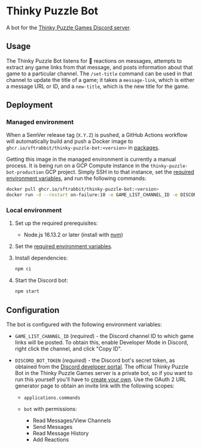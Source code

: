 # Thinky Puzzle Bot

A bot for the [Thinky Puzzle Games Discord server](https://thinkypuzzlegames.com).

## Usage

The Thinky Puzzle Bot listens for 🔗 reactions on messages, attempts to extract any game links from that message, and posts information about that game to a particular channel. The `/set-title` command can be used in that channel to update the title of a game; it takes a `message-link`, which is either a message URL or ID, and a `new-title`, which is the new title for the game.

## Deployment

### Managed environment

When a SemVer release tag (`X.Y.Z`) is pushed, a GitHub Actions workflow will automatically build and push a Docker image to `ghcr.io/sftrabbit/thinky-puzzle-bot:<version>` in [packages](https://github.com/sftrabbit/thinky-puzzle-bot/pkgs/container/thinky-puzzle-bot).

Getting this image in the managed environment is currently a manual process. It is being run on a GCP Compute instance in the `thinky-puzzle-bot-production` GCP project. Simply SSH in to that instance, set the [required environment variables](#configuration), and run the following commands:

```sh
docker pull ghcr.io/sftrabbit/thinky-puzzle-bot:<version>
docker run -d --restart on-failure:10 -e GAME_LIST_CHANNEL_ID -e DISCORD_BOT_TOKEN ghcr.io/sftrabbit/thinky-puzzle-bot:<version>
```

### Local environment

1. Set up the required prerequisites:

    - Node.js 16.13.2 or later (install with [nvm](https://github.com/nvm-sh/nvm))

2. Set the [required environment variables](#configuration).

3. Install dependencies:

    ```sh
    npm ci
    ```

4. Start the Discord bot:

    ```sh
    npm start
    ```

## Configuration

The bot is configured with the following environment variables:

- `GAME_LIST_CHANNEL_ID` (*required*) - the Discord channel ID to which game links will be posted. To obtain this, enable Developer Mode in Discord, right click the channel, and click "Copy ID".
- `DISCORD_BOT_TOKEN` (*required*) - the Discord bot's secret token, as obtained from the [Discord developer portal](https://discord.com/developers/applications). The official Thinky Puzzle Bot in the Thinky Puzzle Games server is a private bot, so if you want to run this yourself you'll have to [create your own](https://discord.com/developers/applications). Use the OAuth 2 URL generator page to obtain an invite link with the following scopes:

    - `applications.commands`
    - `bot` with permissions:

        - Read Messages/View Channels
        - Send Messages
        - Read Message History
        - Add Reactions
